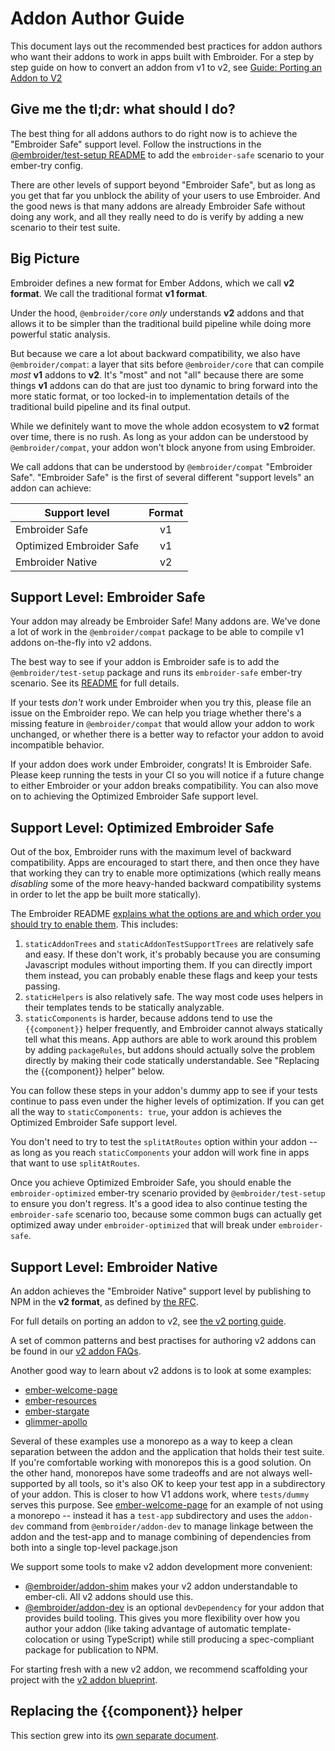 # Addon Author Guide

This document lays out the recommended best practices for addon authors who want their addons to work in apps built with Embroider. For a step by step guide on how to convert an addon from v1 to v2, see [Guide: Porting an Addon to V2](./porting-addons-to-v2.md)

## Give me the tl;dr: what should I do?

The best thing for all addons authors to do right now is to achieve the "Embroider Safe" support level. Follow the instructions in the [@embroider/test-setup README](https://github.com/embroider-build/embroider/tree/main/packages/test-setup) to add the `embroider-safe` scenario to your ember-try config.

There are other levels of support beyond "Embroider Safe", but as long as you get that far you unblock the ability of your users to use Embroider. And the good news is that many addons are already Embroider Safe without doing any work, and all they really need to do is verify by adding a new scenario to their test suite.

## Big Picture

Embroider defines a new format for Ember Addons, which we call **v2 format**. We call the traditional format **v1 format**.

Under the hood, `@embroider/core` _only_ understands **v2** addons and that allows it to be simpler than the traditional build pipeline while doing more powerful static analysis.

But because we care a lot about backward compatibility, we also have `@embroider/compat`: a layer that sits before `@embroider/core` that can compile _most_ **v1** addons to **v2**. It's "most" and not "all" because there are some things **v1** addons can do that are just too dynamic to bring forward into the more static format, or too locked-in to implementation details of the traditional build pipeline and its final output.

While we definitely want to move the whole addon ecosystem to **v2** format over time, there is no rush. As long as your addon can be understood by `@embroider/compat`, your addon won't block anyone from using Embroider.

We call addons that can be understood by `@embroider/compat` "Embroider Safe". "Embroider Safe" is the first of several different "support levels" an addon can achieve:

| Support level            | Format |
| ------------------------ | :----: |
| Embroider Safe           |   v1   |
| Optimized Embroider Safe |   v1   |
| Embroider Native         |   v2   |

## Support Level: Embroider Safe

Your addon may already be Embroider Safe! Many addons are. We've done a lot of work in the `@embroider/compat` package to be able to compile v1 addons on-the-fly into v2 addons.

The best way to see if your addon is Embroider safe is to add the `@embroider/test-setup` package and runs its `embroider-safe` ember-try scenario. See its [README](https://github.com/embroider-build/embroider/tree/main/packages/test-setup) for full details.

If your tests _don't_ work under Embroider when you try this, please file an issue on the Embroider repo. We can help you triage whether there's a missing feature in `@embroider/compat` that would allow your addon to work unchanged, or whether there is a better way to refactor your addon to avoid incompatible behavior.

If your addon does work under Embroider, congrats! It is Embroider Safe. Please keep running the tests in your CI so you will notice if a future change to either Embroider or your addon breaks compatibility. You can also move on to achieving the Optimized Embroider Safe support level.

## Support Level: Optimized Embroider Safe

Out of the box, Embroider runs with the maximum level of backward compatibility. Apps are encouraged to start there, and then once they have that working they can try to enable more optimizations (which really means _disabling_ some of the more heavy-handed backward compatibility systems in order to let the app be built more statically).

The Embroider README [explains what the options are and which order you should try to enable them](https://github.com/embroider-build/embroider/#options). This includes:

1. `staticAddonTrees` and `staticAddonTestSupportTrees` are relatively safe and easy. If these don't work, it's probably because you are consuming Javascript modules without importing them. If you can directly import them instead, you can probably enable these flags and keep your tests passing.
2. `staticHelpers` is also relatively safe. The way most code uses helpers in their templates tends to be statically analyzable.
3. `staticComponents` is harder, because addons tend to use the `{{component}}` helper frequently, and Embroider cannot always statically tell what this means. App authors are able to work around this problem by adding `packageRules`, but addons should actually solve the problem directly by making their code statically understandable. See "Replacing the {{component}} helper" below.

You can follow these steps in your addon's dummy app to see if your tests continue to pass even under the higher levels of optimization. If you can get all the way to `staticComponents: true`, your addon is achieves the Optimized Embroider Safe support level.

You don't need to try to test the `splitAtRoutes` option within your addon -- as long as you reach `staticComponents` your addon will work fine in apps that want to use `splitAtRoutes`.

Once you achieve Optimized Embroider Safe, you should enable the `embroider-optimized` ember-try scenario provided by `@embroider/test-setup` to ensure you don't regress. It's a good idea to also continue testing the `embroider-safe` scenario too, because some common bugs can actually get optimized away under `embroider-optimized` that will break under `embroider-safe`.

## Support Level: Embroider Native

An addon achieves the "Embroider Native" support level by publishing to NPM in the **v2 format**, as defined by [the RFC](https://github.com/emberjs/rfcs/pull/507).

For full details on porting an addon to v2, see [the v2 porting guide](./porting-addons-to-v2.md).

A set of common patterns and best practises for authoring v2 addons can be found in our [v2 addon FAQs](./v2-faq.md).

Another good way to learn about v2 addons is to look at some examples:

- [ember-welcome-page](https://github.com/ember-cli/ember-welcome-page)
- [ember-resources](https://github.com/NullVoxPopuli/ember-resources)
- [ember-stargate](https://github.com/simonihmig/ember-stargate)
- [glimmer-apollo](https://github.com/josemarluedke/glimmer-apollo)

Several of these examples use a monorepo as a way to keep a clean separation between the addon and the application that holds their test suite. If you're comfortable working with monorepos this is a good solution. On the other hand, monorepos have some tradeoffs and are not always well-supported by all tools, so it's also OK to keep your test app in a subdirectory of your addon. This is closer to how V1 addons work, where `tests/dummy` serves this purpose. See [ember-welcome-page](https://github.com/ember-cli/ember-welcome-page) for an example of not using a monorepo -- instead it has a `test-app` subdirectory and uses the `addon-dev` command from `@embroider/addon-dev` to manage linkage between the addon and the test-app and to manage combining of dependencies from both into a single top-level package.json

We support some tools to make v2 addon development more convenient:

- [@embroider/addon-shim](https://github.com/embroider-build/embroider/blob/main/packages/addon-shim/README.md) makes your v2 addon understandable to ember-cli. All v2 addons should use this.
- [@embroider/addon-dev](https://github.com/embroider-build/embroider/blob/main/packages/addon-dev/README.md) is an optional `devDependency` for your addon that provides build tooling. This gives you more flexibility over how you author your addon (like taking advantage of automatic template-colocation or using TypeScript) while still producing a spec-compliant package for publication to NPM.

For starting fresh with a new v2 addon, we recommend scaffolding your project with the [v2 addon blueprint](https://github.com/embroider-build/addon-blueprint).

## Replacing the {{component}} helper

This section grew into its [own separate document](./replacing-component-helper.md).
